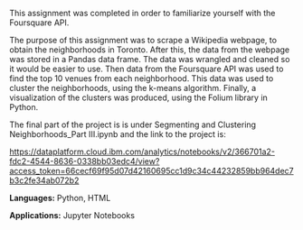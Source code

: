 This assignment was completed in order to familiarize yourself with the Foursquare API.

The purpose of this assignment was to scrape a Wikipedia webpage, to obtain the neighborhoods in Toronto. 
After this, the data from the webpage was stored in a Pandas data frame. 
The data was wrangled and cleaned so it would be easier to use. 
Then data from the Foursquare API was used to find the top 10 venues from each neighborhood. 
This data was used to cluster the neighborhoods, using the k-means algorithm. 
Finally, a visualization of the clusters was produced, using the Folium library in Python.

The final part of the project is is under Segmenting and Clustering Neighborhoods_Part III.ipynb and the link to the project is:

https://dataplatform.cloud.ibm.com/analytics/notebooks/v2/366701a2-fdc2-4544-8636-0338bb03edc4/view?access_token=66cecf69f95d07d42160695cc1d9c34c44232859bb964dec7b3c2fe34ab072b2

**Languages:**    Python, HTML

**Applications:** Jupyter Notebooks

